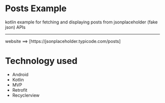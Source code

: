 # Posts Example

kotlin example for fetching and displaying posts from jsonplaceholder (fake json) APIs 
<hr/>website ==> [https://jsonplaceholder.typicode.com/posts]


<h1>Technology used</h1>

<ul>
<li>Android</li>
<li>Kotlin</li>
<li>MVP</li>
<li>Retrofit</li>
<li>Recyclerview</li>
<ul>

